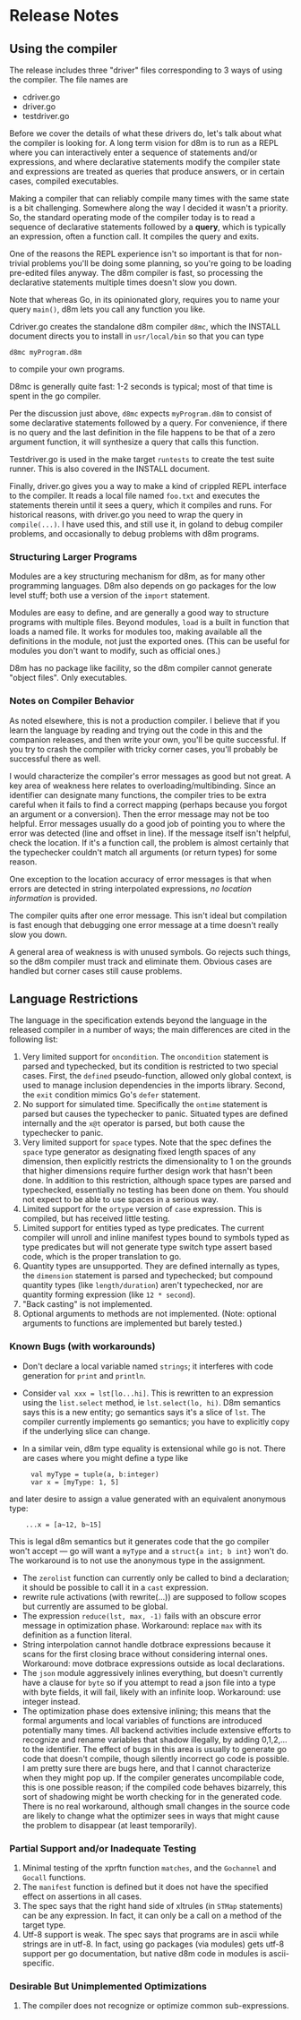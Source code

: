 
# Release Notes

## Using the compiler

The release includes three "driver" files corresponding to 3 ways of using the compiler. The file names are
- cdriver.go
- driver.go
- testdriver.go

Before we cover the details of what these drivers do, let's talk about what the compiler is looking for. A long term vision for d8m is to run as a REPL where you can interactively enter a sequence of statements and/or expressions, and where declarative statements modify the compiler state and expressions are treated as queries that produce answers, or in certain cases, compiled executables. 

Making a compiler that can reliably compile many times with the same state is a bit challenging. Somewhere along the way I decided it wasn't a priority. So, the standard operating mode of the compiler today is to read a sequence of declarative statements followed by a __query__, which is typically an expression, often a function call. It compiles the query and exits. 

One of the reasons the REPL experience isn't so important is that for non-trivial problems you'll be doing some planning, so you're going to be loading pre-edited files anyway. The d8m compiler is fast, so processing the declarative statements multiple times doesn't slow you down. 

Note that whereas Go, in its opinionated glory, requires you to name your query `main()`, d8m lets you call any function you like. 

Cdriver.go creates the standalone d8m compiler `d8mc`, which the INSTALL document directs you to install in `usr/local/bin` so that you can type

    d8mc myProgram.d8m
to compile your own programs.

D8mc is generally quite fast: 1-2 seconds is typical; most of that time is spent in the go compiler. 

Per the discussion just above, `d8mc` expects `myProgram.d8m` to consist of some declarative statements followed by a query. For convenience, if there is no query and the last definition in the file happens to be that of a zero argument function, it will synthesize a query that calls this function. 

Testdriver.go is used in the make target `runtests` to create the test suite runner. This is also covered in the INSTALL document.

Finally, driver.go gives you a way to make a kind of crippled REPL interface to the compiler. It reads a local file named `foo.txt` and executes the statements therein until it sees a query, which it compiles and runs. For historical reasons, with driver.go you need to wrap the query in `compile(...)`. I have used this, and still use it, in goland to debug compiler problems, and occasionally to debug problems with d8m programs.  

### Structuring Larger Programs

Modules are a key structuring mechanism for d8m, as for many other programming languages. D8m also depends on go packages for the low level stuff; both use a version of the `import` statement.

Modules are easy to define, and are generally a good way to structure programs with multiple files. Beyond modules, `load` is a built in function that loads a named file. It works for modules too, making available all the definitions in the module, not just the exported ones. (This can be useful for modules you don't want to modify, such as official ones.) 

D8m has no package like facility, so the d8m compiler cannot generate "object files". Only executables. 

### Notes on Compiler Behavior

As noted elsewhere, this is not a production compiler. I believe that if you learn the language by reading and trying out the code in this and the companion releases, and then write your own, you'll be quite successful. If you try to crash the compiler with tricky corner cases, you'll probably be successful there as well. 

I would characterize the compiler's error messages as good but not great. A key area of weakness here relates to overloading/multibinding. Since an identifier can designate many functions, the compiler tries to be extra careful when it fails to find a correct mapping (perhaps because you forgot an argument or a conversion). Then the error message may not be too helpful. Error messages usually do a good job of pointing you to where the error was detected (line and offset in line). If the message itself isn't helpful, check the location. If it's a function call, the problem is almost certainly that the typechecker couldn't match all arguments (or return types) for some reason.

One exception to the location accuracy of error messages is that when errors are detected in string interpolated expressions, _no location information_ is provided. 

The compiler quits after one error message. This isn't ideal but compilation is fast enough that debugging one error message at a time doesn't really slow you down. 

A general area of weakness is with unused symbols. Go rejects such things, so the d8m compiler must track and eliminate them. Obvious cases are handled but corner cases still cause problems. 

## Language Restrictions

The language in the specification extends beyond the language in the released compiler in a number of ways; the main differences are cited in the following list:

1. Very limited support for `oncondition`. The `oncondition` statement is parsed and typechecked, but its condition is restricted to two special cases. First, the `defined` pseudo-function, allowed only global context, is used to manage inclusion dependencies in the imports library. Second, the `exit` condition mimics Go's `defer` statement. 
2. No support for simulated time. Specifically the `ontime` statement is parsed but causes the typechecker to panic. Situated types are defined internally and the `x@t` operator is parsed, but both cause the typechecker to panic.
3. Very limited support for `space` types. Note that the spec defines the `space` type generator as designating fixed length spaces of any dimension, then explicitly restricts the dimensionality to 1 on the grounds that higher dimensions require further design work that hasn't been done. In addition to this restriction, although space types are parsed and typechecked, essentially no testing has been done on them. You should not expect to be able to use spaces in a serious way.
4. Limited support for the `ortype` version of `case` expression. This is compiled, but has received little testing.
5. Limited support for entities typed as type predicates. The current compiler will unroll and inline manifest types bound to symbols typed as type predicates but will not generate type switch type assert based code, which is the proper translation to go.
6. Quantity types are unsupported. They are defined internally as types, the `dimension` statement is parsed and typechecked; but compound quantity types (like `length/duration`) aren't typechecked, nor are quantity forming expression (like `12 * second`). 
7. "Back casting" is not implemented.
8. Optional arguments to methods are not implemented. (Note: optional arguments to functions are implemented but barely tested.)

### Known Bugs (with workarounds)
- Don't declare a local variable named `strings`; it interferes with code generation for `print` and `println`.
- Consider `val xxx = lst[lo...hi]`. This is rewritten to an expression using the `list.select` method, ie `lst.select(lo, hi)`. D8m semantics says this is a new entity; go semantics says it's a slice of `lst`. The compiler currently implements go semantics; you have to explicitly copy if the underlying slice can change.
- In a similar vein, d8m type equality is extensional while go is not. There are cases where you might define a type like


        val myType = tuple(a, b:integer)
        var x = [myType: 1, 5]
and later desire to assign a value generated with an equivalent anonymous type:

        ...x = [a~12, b~15]
This is legal d8m semantics but it generates code that the go compiler won't accept &mdash; go will want a `myType` and a `struct{a int; b int}` won't do. The workaround is to not use the anonymous type in the assignment.
- The `zerolist` function can currently only be called to bind a declaration; it should be possible to call it in a `cast` expression.
- rewrite rule activations (with rewrite(...)) are supposed to follow scopes but currently are assumed to be global.
- The expression `reduce(lst, max, -1)` fails with an obscure error message in optimization phase. Workaround: replace `max` with its definition as a function literal.
- String interpolation cannot handle dotbrace expressions because it scans for the first closing brace without considering internal ones. Workaround: move dotbrace expressions outside as local declarations.
- The `json` module aggressively inlines everything, but doesn't currently have a clause for `byte` so if you attempt to read a json file into a type with byte fields, it will fail, likely with an infinite loop. Workaround: use integer instead. 
- The optimization phase does extensive inlining; this means that the formal arguments and local variables of functions are introduced potentially many times. All backend activities include extensive efforts to recognize and rename variables that shadow illegally, by adding 0,1,2,... to the identifier. The effect of bugs in this area is usually to generate go code that doesn't compile, though silently incorrect go code is possible. I am pretty sure there are bugs here, and that I cannot characterize when they might pop up. If the compiler generates uncompilable code, this is one possible reason; if the compiled code behaves bizarrely, this sort of shadowing might be worth checking for in the generated code. There is no real workaround, although small changes in the source code are likely to change what the optimizer sees in ways that might cause the problem to disappear (at least temporarily).


### Partial Support and/or Inadequate Testing

1. Minimal testing of the xprftn function `matches`, and the `Gochannel` and `Gocall` functions.
2. The `manifest` function is defined but it does not have the specified effect on assertions in all cases. 
3. The spec says that the right hand side of xltrules (in `STMap` statements) can be any expression. In fact, it can only be a call on a method of the target type. 
4. Utf-8 support is weak. The spec says that programs are in ascii while strings are in utf-8. In fact, using go packages (via modules) gets utf-8 support per go documentation, but native d8m code in modules is ascii-specific.


### Desirable But Unimplemented Optimizations

1. The compiler does not recognize or optimize common sub-expressions.
